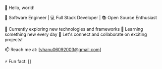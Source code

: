👋 Hello, world!

🚀 Software Engineer | 💻 Full Stack Developer | 📚 Open Source Enthusiast

🔭 Currently exploring new technologies and frameworks
🌱 Learning something new every day
💬 Let's connect and collaborate on exciting projects!

📫 Reach me at: [vhanu06092003@gmail.com] 

⚡ Fun fact: []

